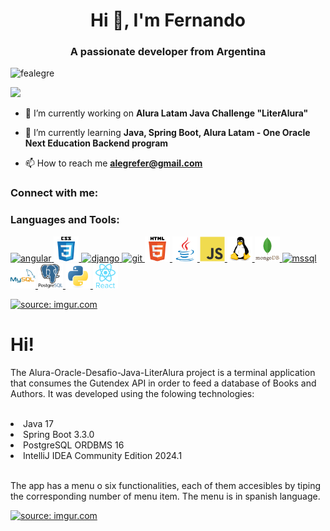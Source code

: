 <h1 align="center">Hi 👋, I'm Fernando</h1>
<h3 align="center">A passionate developer from Argentina</h3>

<p align="left"> <img src="https://komarev.com/ghpvc/?username=fealegre&label=Profile%20views&color=0e75b6&style=flat" alt="fealegre" /> </p>
<p align="left"><img src="https://img.shields.io/badge/STATUS-EN%20DESAROLLO-green"></p>

- 🔭 I’m currently working on **Alura Latam Java Challenge "LiterAlura"**

- 🌱 I’m currently learning **Java, Spring Boot, Alura Latam - One Oracle Next Education Backend program**

- 📫 How to reach me **alegrefer@gmail.com**

<h3 align="left">Connect with me:</h3>
<p align="left">
</p>

<h3 align="left">Languages and Tools:</h3>
<p align="left"> <a href="https://angular.io" target="_blank" rel="noreferrer"> <img src="https://angular.io/assets/images/logos/angular/angular.svg" alt="angular" width="40" height="40"/> </a> <a href="https://www.w3schools.com/css/" target="_blank" rel="noreferrer"> <img src="https://raw.githubusercontent.com/devicons/devicon/master/icons/css3/css3-original-wordmark.svg" alt="css3" width="40" height="40"/> </a> <a href="https://www.djangoproject.com/" target="_blank" rel="noreferrer"> <img src="https://cdn.worldvectorlogo.com/logos/django.svg" alt="django" width="40" height="40"/> </a> <a href="https://git-scm.com/" target="_blank" rel="noreferrer"> <img src="https://www.vectorlogo.zone/logos/git-scm/git-scm-icon.svg" alt="git" width="40" height="40"/> </a> <a href="https://www.w3.org/html/" target="_blank" rel="noreferrer"> <img src="https://raw.githubusercontent.com/devicons/devicon/master/icons/html5/html5-original-wordmark.svg" alt="html5" width="40" height="40"/> </a> <a href="https://www.java.com" target="_blank" rel="noreferrer"> <img src="https://raw.githubusercontent.com/devicons/devicon/master/icons/java/java-original.svg" alt="java" width="40" height="40"/> </a> <a href="https://developer.mozilla.org/en-US/docs/Web/JavaScript" target="_blank" rel="noreferrer"> <img src="https://raw.githubusercontent.com/devicons/devicon/master/icons/javascript/javascript-original.svg" alt="javascript" width="40" height="40"/> </a> <a href="https://www.linux.org/" target="_blank" rel="noreferrer"> <img src="https://raw.githubusercontent.com/devicons/devicon/master/icons/linux/linux-original.svg" alt="linux" width="40" height="40"/> </a> <a href="https://www.mongodb.com/" target="_blank" rel="noreferrer"> <img src="https://raw.githubusercontent.com/devicons/devicon/master/icons/mongodb/mongodb-original-wordmark.svg" alt="mongodb" width="40" height="40"/> </a> <a href="https://www.microsoft.com/en-us/sql-server" target="_blank" rel="noreferrer"> <img src="https://www.svgrepo.com/show/303229/microsoft-sql-server-logo.svg" alt="mssql" width="40" height="40"/> </a> <a href="https://www.mysql.com/" target="_blank" rel="noreferrer"> <img src="https://raw.githubusercontent.com/devicons/devicon/master/icons/mysql/mysql-original-wordmark.svg" alt="mysql" width="40" height="40"/> </a> <a href="https://www.postgresql.org" target="_blank" rel="noreferrer"> <img src="https://raw.githubusercontent.com/devicons/devicon/master/icons/postgresql/postgresql-original-wordmark.svg" alt="postgresql" width="40" height="40"/> </a> <a href="https://www.python.org" target="_blank" rel="noreferrer"> <img src="https://raw.githubusercontent.com/devicons/devicon/master/icons/python/python-original.svg" alt="python" width="40" height="40"/> </a> <a href="https://reactjs.org/" target="_blank" rel="noreferrer"> <img src="https://raw.githubusercontent.com/devicons/devicon/master/icons/react/react-original-wordmark.svg" alt="react" width="40" height="40"/> </a> </p>

<a href="https://imgur.com/iNwh9mX"><img src="https://i.imgur.com/iNwh9mX.png" title="source: imgur.com" /></a>

<h1>Hi!</h1>
<p>The Alura-Oracle-Desafio-Java-LiterAlura project is a terminal application that consumes the Gutendex API in order to feed a database of Books and Authors. 
It was developed using the folowing technologies:</p>
<br/>
  <li>Java 17</li>
  <li>Spring Boot 3.3.0</li>
  <li>PostgreSQL ORDBMS 16</li>
  <li>IntelliJ IDEA Community Edition 2024.1</li>
  <br/>
<p>The app has a menu o six functionalities, each of them accesibles by tiping the corresponding number of menu item. The menu is in spanish language.</p>
<a href="https://imgur.com/0409RTz"><img src="https://i.imgur.com/0409RTz.png" title="source: imgur.com" /></a>




